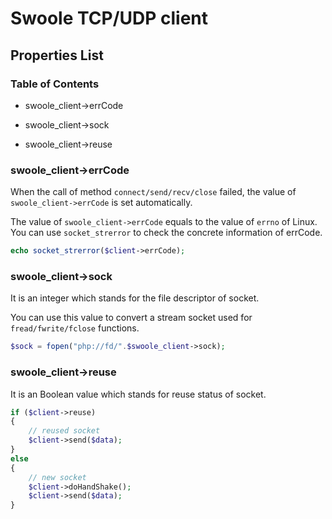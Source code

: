 # Swoole TCP/UDP client

## Properties List

### Table of Contents

- swoole_client->errCode

- swoole_client->sock

- swoole_client->reuse

### swoole_client->errCode

When the call of method `connect/send/recv/close` failed, the value of `swoole_client->errCode` is set automatically.

The value of `swoole_client->errCode` equals to the value of `errno` of Linux. You can use `socket_strerror` to check the concrete information of errCode.

```php
echo socket_strerror($client->errCode);
```

### swoole_client->sock

It is an integer which stands for the file descriptor of socket.

You can use this value to convert a stream socket used for `fread/fwrite/fclose` functions.

```php
$sock = fopen("php://fd/".$swoole_client->sock);
```

### swoole_client->reuse

It is an Boolean value which stands for reuse status of socket.

```php
if ($client->reuse)
{
    // reused socket
    $client->send($data);
}
else
{
    // new socket
    $client->doHandShake();
    $client->send($data);
}
```
